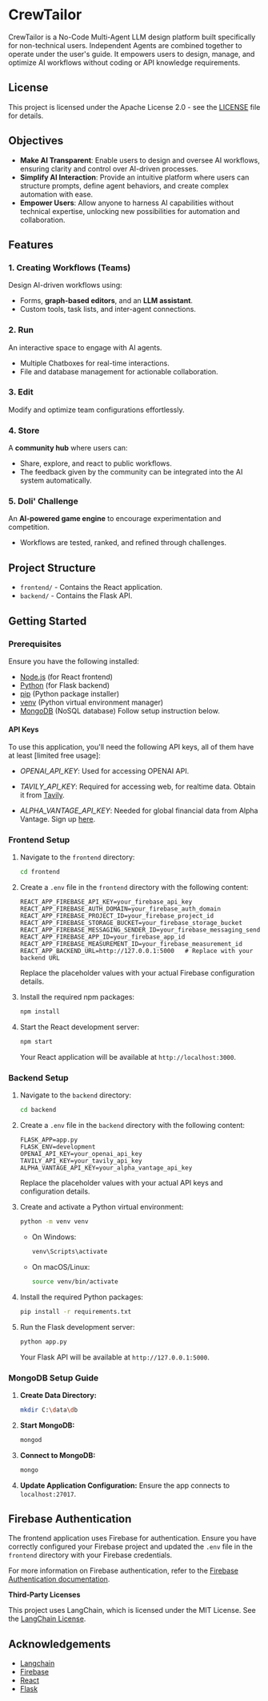# CrewTailor

CrewTailor is a No-Code Multi-Agent LLM design platform built specifically for non-technical users. Independent Agents are combined together to operate under the user's guide. It empowers users to design, manage, and optimize AI workflows without coding or API knowledge requirements.


## License  
This project is licensed under the Apache License 2.0 - see the [LICENSE](./LICENSE) file for details.

## Objectives  

- **Make AI Transparent**: Enable users to design and oversee AI workflows, ensuring clarity and control over AI-driven processes.  
- **Simplify AI Interaction**: Provide an intuitive platform where users can structure prompts, define agent behaviors, and create complex automation with ease.  
- **Empower Users**: Allow anyone to harness AI capabilities without technical expertise, unlocking new possibilities for automation and collaboration.  

## Features  

### 1. **Creating Workflows (Teams)**  
Design AI-driven workflows using:  
- Forms, **graph-based editors**, and an **LLM assistant**.  
- Custom tools, task lists, and inter-agent connections.  

### 2. **Run**  
An interactive space to engage with AI agents.  
- Multiple Chatboxes for real-time interactions.  
- File and database management for actionable collaboration.  

### 3. **Edit**  
Modify and optimize team configurations effortlessly.  

### 4. **Store**  
A **community hub** where users can:  
- Share, explore, and react to public workflows.  
- The feedback given by the community can be integrated into the AI system automatically.

### 5. **Doli' Challenge**  
An **AI-powered game engine** to encourage experimentation and competition.  
- Workflows are tested, ranked, and refined through challenges.  


## Project Structure

- `frontend/` - Contains the React application.
- `backend/` - Contains the Flask API.

## Getting Started

### Prerequisites

Ensure you have the following installed:

- [Node.js](https://nodejs.org/) (for React frontend)
- [Python](https://www.python.org/) (for Flask backend)
- [pip](https://pip.pypa.io/en/stable/) (Python package installer)
- [venv](https://docs.python.org/3/library/venv.html) (Python virtual environment manager)
- [MongoDB](https://www.mongodb.com/) (NoSQL database) Follow setup instruction below.

#### API Keys

To use this application, you'll need the following API keys, all of them have at least [limited free usage]:

- *OPENAI_API_KEY*: Used for accessing OPENAI API. 

- *TAVILY_API_KEY*: Required for accessing web, for realtime data. Obtain it from [Tavily](https://tavily.com/).

- *ALPHA_VANTAGE_API_KEY*: Needed for global financial data from Alpha Vantage. Sign up [here](https://www.alphavantage.co/).

### Frontend Setup

1. Navigate to the `frontend` directory:

   ```bash
   cd frontend
   ```

2. Create a `.env` file in the `frontend` directory with the following content:

   ```plaintext
   REACT_APP_FIREBASE_API_KEY=your_firebase_api_key
   REACT_APP_FIREBASE_AUTH_DOMAIN=your_firebase_auth_domain
   REACT_APP_FIREBASE_PROJECT_ID=your_firebase_project_id
   REACT_APP_FIREBASE_STORAGE_BUCKET=your_firebase_storage_bucket
   REACT_APP_FIREBASE_MESSAGING_SENDER_ID=your_firebase_messaging_sender_id
   REACT_APP_FIREBASE_APP_ID=your_firebase_app_id
   REACT_APP_FIREBASE_MEASUREMENT_ID=your_firebase_measurement_id
   REACT_APP_BACKEND_URL=http://127.0.0.1:5000   # Replace with your backend URL
   ```

   Replace the placeholder values with your actual Firebase configuration details.

3. Install the required npm packages:

   ```bash
   npm install
   ```

4. Start the React development server:

   ```bash
   npm start
   ```

   Your React application will be available at `http://localhost:3000`.

### Backend Setup

1. Navigate to the `backend` directory:

   ```bash
   cd backend
   ```

2. Create a `.env` file in the `backend` directory with the following content:

   ```plaintext
   FLASK_APP=app.py
   FLASK_ENV=development
   OPENAI_API_KEY=your_openai_api_key
   TAVILY_API_KEY=your_tavily_api_key
   ALPHA_VANTAGE_API_KEY=your_alpha_vantage_api_key
   ```

   Replace the placeholder values with your actual API keys and configuration details.

3. Create and activate a Python virtual environment:

   ```bash
   python -m venv venv
   ```

   - On Windows:

     ```bash
     venv\Scripts\activate
     ```

   - On macOS/Linux:

     ```bash
     source venv/bin/activate
     ```

4. Install the required Python packages:

   ```bash
   pip install -r requirements.txt
   ```

5. Run the Flask development server:

   ```bash
   python app.py
   ```

   Your Flask API will be available at `http://127.0.0.1:5000`.

### MongoDB Setup Guide

1. **Create Data Directory:**
   ```bash
   mkdir C:\data\db
   ```

2. **Start MongoDB:**
   ```bash
   mongod
   ```

3. **Connect to MongoDB:**
   ```bash
   mongo
   ```

4. **Update Application Configuration:**
   Ensure the app connects to `localhost:27017`.

## Firebase Authentication

The frontend application uses Firebase for authentication. Ensure you have correctly configured your Firebase project and updated the `.env` file in the `frontend` directory with your Firebase credentials.

For more information on Firebase authentication, refer to the [Firebase Authentication documentation](https://firebase.google.com/docs/auth).


**Third-Party Licenses**

This project uses LangChain, which is licensed under the MIT License.
See the [LangChain License](https://github.com/langchain-ai/langchain/blob/master/LICENSE).

## Acknowledgements

- [Langchain](https://www.langchain.com/)
- [Firebase](https://firebase.google.com/)
- [React](https://reactjs.org/)
- [Flask](https://flask.palletsprojects.com/)

